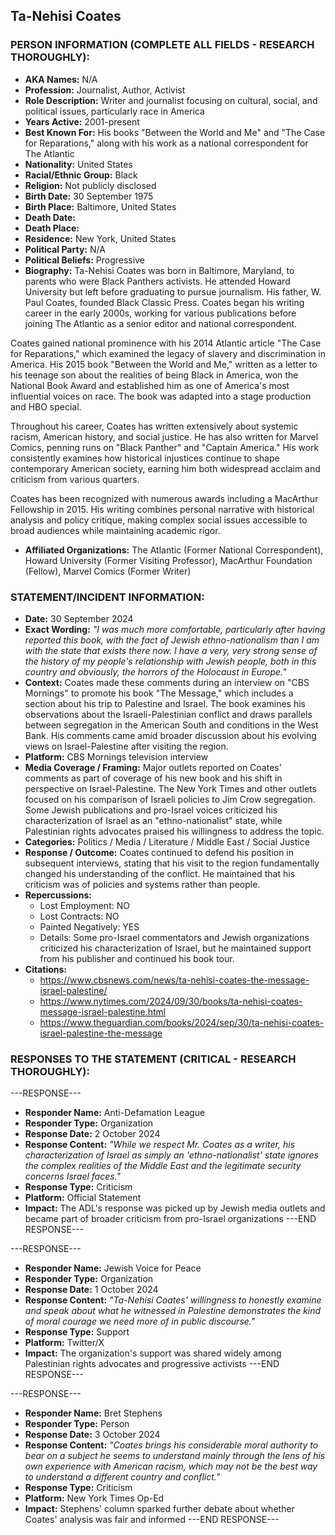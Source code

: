 ## Ta-Nehisi Coates

### PERSON INFORMATION (COMPLETE ALL FIELDS - RESEARCH THOROUGHLY):

- **AKA Names:** N/A
- **Profession:** Journalist, Author, Activist
- **Role Description:** Writer and journalist focusing on cultural, social, and political issues, particularly race in America
- **Years Active:** 2001-present
- **Best Known For:** His books "Between the World and Me" and "The Case for Reparations," along with his work as a national correspondent for The Atlantic
- **Nationality:** United States
- **Racial/Ethnic Group:** Black
- **Religion:** Not publicly disclosed
- **Birth Date:** 30 September 1975
- **Birth Place:** Baltimore, United States
- **Death Date:** 
- **Death Place:** 
- **Residence:** New York, United States
- **Political Party:** N/A
- **Political Beliefs:** Progressive
- **Biography:** Ta-Nehisi Coates was born in Baltimore, Maryland, to parents who were Black Panthers activists. He attended Howard University but left before graduating to pursue journalism. His father, W. Paul Coates, founded Black Classic Press. Coates began his writing career in the early 2000s, working for various publications before joining The Atlantic as a senior editor and national correspondent.

Coates gained national prominence with his 2014 Atlantic article "The Case for Reparations," which examined the legacy of slavery and discrimination in America. His 2015 book "Between the World and Me," written as a letter to his teenage son about the realities of being Black in America, won the National Book Award and established him as one of America's most influential voices on race. The book was adapted into a stage production and HBO special.

Throughout his career, Coates has written extensively about systemic racism, American history, and social justice. He has also written for Marvel Comics, penning runs on "Black Panther" and "Captain America." His work consistently examines how historical injustices continue to shape contemporary American society, earning him both widespread acclaim and criticism from various quarters.

Coates has been recognized with numerous awards including a MacArthur Fellowship in 2015. His writing combines personal narrative with historical analysis and policy critique, making complex social issues accessible to broad audiences while maintaining academic rigor.

- **Affiliated Organizations:** The Atlantic (Former National Correspondent), Howard University (Former Visiting Professor), MacArthur Foundation (Fellow), Marvel Comics (Former Writer)

### STATEMENT/INCIDENT INFORMATION:
- **Date:** 30 September 2024
- **Exact Wording:** *"I was much more comfortable, particularly after having reported this book, with the fact of Jewish ethno-nationalism than I am with the state that exists there now. I have a very, very strong sense of the history of my people's relationship with Jewish people, both in this country and obviously, the horrors of the Holocaust in Europe."*
- **Context:** Coates made these comments during an interview on "CBS Mornings" to promote his book "The Message," which includes a section about his trip to Palestine and Israel. The book examines his observations about the Israeli-Palestinian conflict and draws parallels between segregation in the American South and conditions in the West Bank. His comments came amid broader discussion about his evolving views on Israel-Palestine after visiting the region.
- **Platform:** CBS Mornings television interview
- **Media Coverage / Framing:** Major outlets reported on Coates' comments as part of coverage of his new book and his shift in perspective on Israel-Palestine. The New York Times and other outlets focused on his comparison of Israeli policies to Jim Crow segregation. Some Jewish publications and pro-Israel voices criticized his characterization of Israel as an "ethno-nationalist" state, while Palestinian rights advocates praised his willingness to address the topic.
- **Categories:** Politics / Media / Literature / Middle East / Social Justice
- **Response / Outcome:** Coates continued to defend his position in subsequent interviews, stating that his visit to the region fundamentally changed his understanding of the conflict. He maintained that his criticism was of policies and systems rather than people.
- **Repercussions:**
  - Lost Employment: NO
  - Lost Contracts: NO
  - Painted Negatively: YES
  - Details: Some pro-Israel commentators and Jewish organizations criticized his characterization of Israel, but he maintained support from his publisher and continued his book tour.
- **Citations:** 
  - https://www.cbsnews.com/news/ta-nehisi-coates-the-message-israel-palestine/
  - https://www.nytimes.com/2024/09/30/books/ta-nehisi-coates-message-israel-palestine.html
  - https://www.theguardian.com/books/2024/sep/30/ta-nehisi-coates-israel-palestine-the-message

### RESPONSES TO THE STATEMENT (CRITICAL - RESEARCH THOROUGHLY):

---RESPONSE---
- **Responder Name:** Anti-Defamation League
- **Responder Type:** Organization
- **Response Date:** 2 October 2024
- **Response Content:** *"While we respect Mr. Coates as a writer, his characterization of Israel as simply an 'ethno-nationalist' state ignores the complex realities of the Middle East and the legitimate security concerns Israel faces."*
- **Response Type:** Criticism
- **Platform:** Official Statement
- **Impact:** The ADL's response was picked up by Jewish media outlets and became part of broader criticism from pro-Israel organizations
---END RESPONSE---

---RESPONSE---
- **Responder Name:** Jewish Voice for Peace
- **Responder Type:** Organization
- **Response Date:** 1 October 2024
- **Response Content:** *"Ta-Nehisi Coates' willingness to honestly examine and speak about what he witnessed in Palestine demonstrates the kind of moral courage we need more of in public discourse."*
- **Response Type:** Support
- **Platform:** Twitter/X
- **Impact:** The organization's support was shared widely among Palestinian rights advocates and progressive activists
---END RESPONSE---

---RESPONSE---
- **Responder Name:** Bret Stephens
- **Responder Type:** Person
- **Response Date:** 3 October 2024
- **Response Content:** *"Coates brings his considerable moral authority to bear on a subject he seems to understand mainly through the lens of his own experience with American racism, which may not be the best way to understand a different country and conflict."*
- **Response Type:** Criticism
- **Platform:** New York Times Op-Ed
- **Impact:** Stephens' column sparked further debate about whether Coates' analysis was fair and informed
---END RESPONSE---